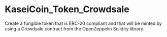 # KaseiCoin_Token_Crowdsale
Create a fungible token that is ERC-20 compliant and that will be minted by using a Crowdsale contract from the OpenZeppelin Solidity library.
